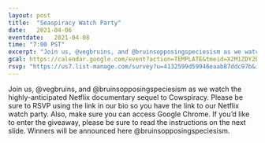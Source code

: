 ```yaml
---
layout: post
title:  "Seaspiracy Watch Party"
date:   2021-04-06
eventdate:   2021-04-08
time: "7:00 PST"
excerpt: "Join us, @vegbruins, and @bruinsopposingspeciesism as we watch the highly-anticipated Netflix documentary sequel to Cowspiracy."
gcal: https://calendar.google.com/event?action=TEMPLATE&tmeid=X2M1ZDY2b2E3NXBwNzB0YnE2MWJsMHAzYWI5cGxpdGE2NmRrbWViamZkZ18yMDIxMDQwN1QwMDAwMDBaIHZhcnVuX2l5ZXJAdWNzYi5lZHU&tmsrc=varun_iyer%40ucsb.edu&scp=ALL
rsvp: "https://us7.list-manage.com/survey?u=4132599d59946eaab87ddc97b&id=0253d22866&attribution=false"
---
```

Join us, @vegbruins, and @bruinsopposingspeciesism as we watch the highly-anticipated Netflix documentary sequel to Cowspiracy.
Please be sure to RSVP using the link in our bio so you have the link to our Netflix watch party. Also, make sure you can access Google Chrome. If you’d like to enter the giveaway, please be sure to read the instructions on the next slide. Winners will be announced here @bruinsopposingspeciesism. 
